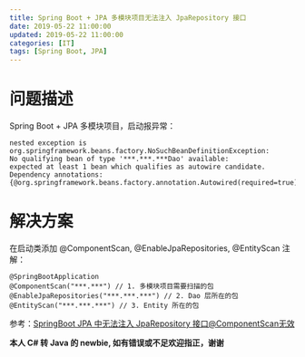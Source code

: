 ```yaml
---
title: Spring Boot + JPA 多模块项目无法注入 JpaRepository 接口
date: 2019-05-22 11:00:00
updated: 2019-05-22 11:00:00
categories: [IT]
tags: [Spring Boot, JPA]
---
```


# 问题描述

Spring Boot + JPA 多模块项目，启动报异常：

```
nested exception is org.springframework.beans.factory.NoSuchBeanDefinitionException: 
No qualifying bean of type '***.***.***Dao' available: 
expected at least 1 bean which qualifies as autowire candidate. Dependency annotations: 
{@org.springframework.beans.factory.annotation.Autowired(required=true)}
```

# 解决方案

在启动类添加 @ComponentScan, @EnableJpaRepositories, @EntityScan 注解：

```
@SpringBootApplication
@ComponentScan("***.***") // 1. 多模块项目需要扫描的包
@EnableJpaRepositories("***.***.***") // 2. Dao 层所在的包 
@EntityScan("***.***.***") // 3. Entity 所在的包
```

参考：[SpringBoot JPA 中无法注入 JpaRepository 接口@ComponentScan无效](https://blog.csdn.net/u012777670/article/details/83503200)

**本人 C# 转 Java 的 newbie, 如有错误或不足欢迎指正，谢谢**

